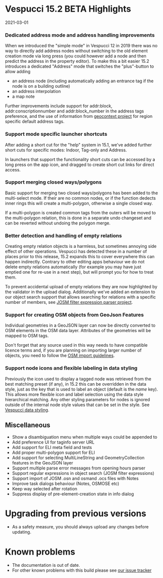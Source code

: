 # Vespucci 15.2 BETA Highlights

2021-03-01

### Dedicated address mode and address handling improvements

When we introduced the "simple mode" in Vespucci 12 in 2019 there was no way to directly add address nodes without switching to the old element creation mode via long press (you could however add a node and then predict the address in the property editor). To make this a bit easier 15.2 introduces a dedicated "Address" mode that switches the "plus"-button to allow adding 
    
  - an address node (including automatically adding an entrance tag if the node is on a building outline)
  - an address interpolation
  - a map note
  
Further improvements include support for addr:block, addr:conscriptionnumber and addr:block_number in the address tags preference, and the use of information from [geocontext project](https://github.com/simonpoole/geocontext) for region specific default address tags.   

### Support mode specific launcher shortcuts

After adding a short cut for the "help" system in 15.1, we've added further short cuts for specific modes: Indoor, Tag-only and Address.

In launchers that support the functionality short cuts can be accessed by a long press on the app icon, and dragged to create short cut links for direct access.

### Support merging closed ways/polygons

Basic support for merging two closed ways/polygons has been added to the multi-select mode. If their are no common nodes, or if the function dedects inner rings this will create a multi-polygon, otherwise a single closed way. 

If a multi-polygon is created common tags from the outers will be moved to the multi-polygon relation, this is done in a separate undo changeset and can be reverted without undoing the polygon merge.

### Better detection and handling of empty relations

Creating empty relation objects is a harmless, but sometimes annoying side effect of other operations. Vespucci has detected these in a number of places prior to this release, 15.2 expands this to cover everywhere this can happen indirectly. Contrary to other editing apps behaviour we do not delete empty relations automatically (for example you may have just emptied one for re-use in a next step), but will prompt you for how to treat them.

To prevent accidental upload of empty relations they are now highlighted by the validator in the upload dialog. Additionally we've added an extension to our object search support that allows searching for relations with a specific number of members, see [JOSM filter expression parser project](https://github.com/simonpoole/JosmFilterParser).
   
### Support for creating OSM objects from GeoJson Features

Individual geometries in a GeoJSON layer can now be directly converted to OSM elements in the OSM data layer. Attributes of the geometries will be mapped to OSM tags.

Don't forget that any source used in this way needs to have compatible licence terms and, if you are planning on importing larger number of objects, you need to follow the [OSM import guidelines](https://wiki.openstreetmap.org/wiki/Import/Guidelines).

### Support node icons and flexible labeling in data styling

Previously the icon used to display a tagged node was retrieved from the best matching preset (if any), in 15.2 this can be overridden in the data style, just as the key that is used to label an object (default is the _name_ key). This allows more flexible icon and label selection using the data style hierarchical matching. Any other styling parameters for nodes is ignored outside of the internal node style values that can be set in the style. See [Vespucci data styling](http://vespucci.io/tutorials/data_styling/).

## Miscellaneous

* Show a disambiguation menu when multiple ways could be appended to
* Add preference UI for taginfo server URL
* Add support for ELI meta field and tests
* Add proper multi-polygon support for ELI
* Add support for selecting MultiLineString and GeometryCollection features in the GeoJSON layer
* Support multiple parse error messages from opening hours parser
* Support regular expressions in object search (JOSM filter expressions) 
* Support import of JOSM .osn and osmand .ocs files with Notes
* Improve task dialogs behaviour (Notes, OSMOSE etc)
* Keep way selected after rotation
* Suppress display of pre-element-creation state in info dialog

# Upgrading from previous versions

* As a safety measure, you should always upload any changes before updating.

# Known problems

* The documentation is out of date.
* For other known problems with this build please see [our issue tracker](https://github.com/MarcusWolschon/osmeditor4android/issues)
